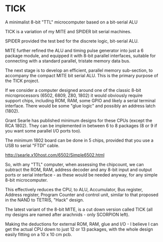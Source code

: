 # TICK
A minimalist 8-bit "TTL" microcomputer based on a bit-serial ALU 

TICK is a variation of my MITE and SPIDER bit serial machines.  

SPIDER provided the test bed for the discrete logic, bit-serial ALU. 

MITE further refined the ALU and timing pulse generator into just a 6 package module, and equipped it with 8-bit parallel interfaces, suitable for connecting with a standard parallel, tristate memory data bus.

The next stage is to develop an efficient, parallel memory sub-section, to accompany the compact MITE bit serial ALU. This is the primary purpose of the TICK project.

If we consider a computer designed around one of the classic 8-bit microprocessors (6502, 6809, Z80, 1802) it would obviously require support chips, including ROM, RAM, some GPIO and likely a serial terminal interface. There would be some "glue logic" and possibly an address latch (1802).

Grant Searle has published minimum designs for these CPUs (except the RCA 1802). They can be implemented in between 6 to 8 packages (8 or 9 if you want some parallel I/O ports too). 

The minimum 1802 board can be done in 5 chips, provided that you use a USB to serial "FTDI" cable.

http://searle.x10host.com/6502/Simple6502.html

So, with any "TTL" computer, when assessing the chipcount, we can subtract the ROM, RAM, address decoder and any 8-bit input and output ports or serial interface - as these would be needed anyway, for any simple 8-bit microcomputer.

This effectively reduces the CPU, to ALU, Accumulator, Bus register, Address register, Program Counter and control unit, similar to that proposed in the NAND to TETRIS, "Hack" design.

The latest variant of the 8-bit MITE, is a cut down version called TICK (all my designs are named after arachnids - only SCORPION left).

Making the deductions for external ROM, RAM, glue and I/O - I believe I can get the actual CPU down to just 12 or 13 packages, with the whole design easily fitting on a 10 x 10 cm pcb.
